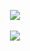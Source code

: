 <p align="center">
  <a href="https://github.com/lbwa" target="_blank" rel="noopener noreferrer"><img src="https://metrics.lecoq.io/lbwa?template=classic&base.header=0&base.activity=0&base.community=0&base.repositories=0&base.metadata=0&languages=1&base.indepth=false&languages.ignored=html%2Ccss%2Csass%2Cless&languages.limit=6&languages.threshold=0%25&languages.other=false&languages.colors=github&languages.sections=most-used&languages.details=bytes-size%2C%20percentage&languages.indepth=false&languages.analysis.timeout=15&languages.categories=markup%2C%20programming&languages.recent.categories=markup%2C%20programming&languages.recent.load=300&languages.recent.days=90&config.timezone=Asia%2FShanghai"/></a>
  <br />
  <br />
  <a href="https://set.sh" target="_blank" rel="noopener noreferrer"><img src="https://img.shields.io/badge/blog%20page-000000?style=for-the-badge&logo=About.me&logoColor=white"/></a>
</p>


<!-- ### About

- 🆙 Hi! I'm Liu Bowen (刘博文).
- 🚀 I'm currently working on web dev ecosystems. -->

<!-- ![](https://www.codewars.com/users/lbwa/badges/micro) -->

<!-- <p align="center">
  <a href="https://github.com/lbwa?tab=repositories" target="_blank" rel="noopener noreferrer"><img src="https://github-readme-stats.vercel.app/api/top-langs/?username=lbwa&layout=compact&hide=html,css"/></a>
</p> -->
